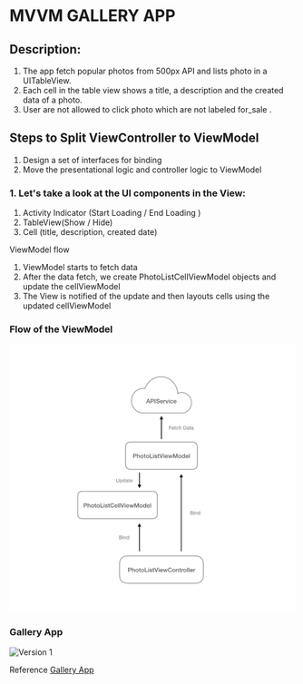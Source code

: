 # MVVM GALLERY APP

## Description: 

1. The app fetch popular photos from 500px API and lists photo in a UITableView.  
2. Each cell in the table view shows a title, a description and the created data of a photo.  
3. User are not allowed to click photo which are not labeled for_sale .  

## Steps to Split ViewController to ViewModel
1. Design  a set of interfaces for binding
2. Move the presentational logic and controller logic to ViewModel

### 1. Let's take a look at the UI components in the View: 

1. Activity Indicator (Start Loading / End Loading )
2. TableView(Show / Hide)
3. Cell (title, description, created date)

ViewModel flow

1. ViewModel starts to fetch data
2. After the data fetch, we create PhotoListCellViewModel objects and update the cellViewModel
3. The View is notified of the update and then  layouts cells using the updated cellViewModel


### Flow of the ViewModel
![Version 1](https://github.com/viktorHbenitez//MVVM-GALLERY-APP/blob/master/Sketch/flow.png)  

### Gallery App
![Version 1](https://github.com/viktorHbenitez//MVVM-GALLERY-APP/blob/master/Sketch/GalleryApp.png)  

Reference  [Gallery App ](https://medium.com/flawless-app-stories/how-to-use-a-model-view-viewmodel-architecture-for-ios-46963c67be1b/)
